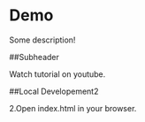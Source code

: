 # Demo

Some description!

##Subheader

Watch tutorial on youtube.


##Local Developement2

2.Open index.html in your browser.
